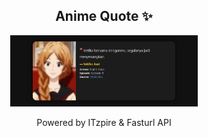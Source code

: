 <h2 align="center">Anime Quote ✨</h2>
<p align="center">
  <img src="quotes-img/2025-04-28_01-00-10.png" alt="Yukiko Asai" width="300"/>
</p>

<p align="center">Powered by ITzpire & Fasturl API</p>
